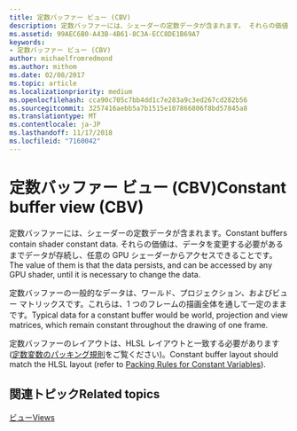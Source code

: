 ```yaml
---
title: 定数バッファー ビュー (CBV)
description: 定数バッファーには、シェーダーの定数データが含まれます。 それらの価値は、データを変更する必要があるまでデータが存続し、任意の GPU シェーダーからアクセスできることです。
ms.assetid: 99AEC6B0-A43B-4B61-8C3A-ECC8DE1B69A7
keywords:
- 定数バッファー ビュー (CBV)
author: michaelfromredmond
ms.author: mithom
ms.date: 02/08/2017
ms.topic: article
ms.localizationpriority: medium
ms.openlocfilehash: cca90c705c7bb4dd1c7e283a9c3ed267cd282b56
ms.sourcegitcommit: 3257416aebb5a7b1515e107866806f8bd57845a8
ms.translationtype: MT
ms.contentlocale: ja-JP
ms.lasthandoff: 11/17/2018
ms.locfileid: "7160042"
---
```

# <a name="constant-buffer-view-cbv"></a><span data-ttu-id="7c338-105">定数バッファー ビュー (CBV)</span><span class="sxs-lookup"><span data-stu-id="7c338-105">Constant buffer view (CBV)</span></span>


<span data-ttu-id="7c338-106">定数バッファーには、シェーダーの定数データが含まれます。</span><span class="sxs-lookup"><span data-stu-id="7c338-106">Constant buffers contain shader constant data.</span></span> <span data-ttu-id="7c338-107">それらの価値は、データを変更する必要があるまでデータが存続し、任意の GPU シェーダーからアクセスできることです。</span><span class="sxs-lookup"><span data-stu-id="7c338-107">The value of them is that the data persists, and can be accessed by any GPU shader, until it is necessary to change the data.</span></span>

<span data-ttu-id="7c338-108">定数バッファーの一般的なデータは、ワールド、プロジェクション、およびビュー マトリックスです。これらは、1 つのフレームの描画全体を通して一定のままです。</span><span class="sxs-lookup"><span data-stu-id="7c338-108">Typical data for a constant buffer would be world, projection and view matrices, which remain constant throughout the drawing of one frame.</span></span>

<span data-ttu-id="7c338-109">定数バッファーのレイアウトは、HLSL レイアウトと一致する必要があります ([定数変数のパッキング規則](https://msdn.microsoft.com/library/windows/desktop/bb509632.aspx)をご覧ください)。</span><span class="sxs-lookup"><span data-stu-id="7c338-109">Constant buffer layout should match the HLSL layout (refer to [Packing Rules for Constant Variables](https://msdn.microsoft.com/library/windows/desktop/bb509632.aspx)).</span></span>

## <a name="span-idrelated-topicsspanrelated-topics"></a><span data-ttu-id="7c338-110"><span id="related-topics"></span>関連トピック</span><span class="sxs-lookup"><span data-stu-id="7c338-110"><span id="related-topics"></span>Related topics</span></span>


[<span data-ttu-id="7c338-111">ビュー</span><span class="sxs-lookup"><span data-stu-id="7c338-111">Views</span></span>](views.md)

 

 




